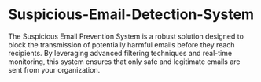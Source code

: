 # Suspicious-Email-Detection-System
The Suspicious Email Prevention System is a robust solution designed to block the transmission of potentially harmful emails before they reach recipients. By leveraging advanced filtering techniques and real-time monitoring, this system ensures that only safe and legitimate emails are sent from your organization. 

